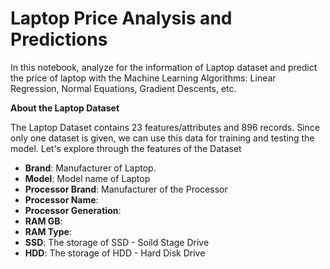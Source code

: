 # Laptop Price Analysis and Predictions
In this notebook, analyze for the information of Laptop dataset and predict the price of laptop with the Machine Learning Algorithms: Linear Regression, Normal Equations, Gradient Descents, etc. 

**About the Laptop Dataset**

The Laptop Dataset contains 23 features/attributes and 896 records. Since only one dataset is given, we can use this data for training and testing the model. Let's explore through the features of the Dataset

* **Brand**: Manufacturer of Laptop.
* **Model**: Model name of Laptop
* **Processor Brand**: Manufacturer of the Processor
* **Processor Name**:
* **Processor Generation**:
* **RAM GB**:
* **RAM Type**:
* **SSD**: The storage of SSD - Soild Stage Drive
* **HDD**: The storage of HDD - Hard Disk Drive
